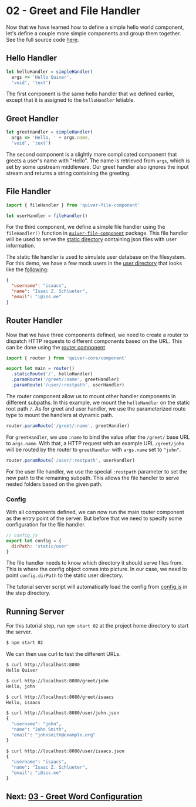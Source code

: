 # 02 - Greet and File Handler

Now that we have learned how to define a simple hello world component, let's define a couple more simple components and group them together. See the full source code [here](component.js).

## Hello Handler

```javascript
let helloHandler = simpleHandler(
  args => 'Hello Quiver',
  'void', 'text')
```

The first component is the same hello handler that we defined earlier, except that it is assigned to the `helloHandler` letiable.

## Greet Handler

```javascript
let greetHandler = simpleHandler(
  args => 'Hello, ' + args.name,
  'void', 'text')
```

The second component is a slightly more complicated component that greets a user's name with "Hello". The name is retrieved from `args`, which is set by some upstream middleware. Our greet handler also ignores the input stream and returns a string containing the greeting.

## File Handler

```javascript
import { fileHandler } from 'quiver-file-component'

let userHandler = fileHandler()
```

For the third component, we define a simple file handler using the `fileHandler()` function in [`quiver-file-component`](https://github.com/quiverjs/quiver-file-component) package. This file handler will be used to serve the [static directory](../../static/user) containing json files with user information.

The static file handler is used to simulate user database on the filesystem. For this demo, we have a few mock users in the [user directory](../../static/user) that looks like the [following](../../static/user/isaacs.json):

```json
{
  "username": "isaacs",
  "name": "Isaac Z. Schlueter",
  "email": "i@izs.me"
}
```

## Router Handler

Now that we have three components defined, we need to create a router to dispatch HTTP requests to different components based on the URL. This can be done using the [router component](https://github.com/quiverjs/doc/wiki/Router-Component).

```javascript
import { router } from 'quiver-core/component'

export let main = router()
  .staticRoute('/', helloHandler)
  .paramRoute('/greet/:name', greetHandler)
  .paramRoute('/user/:restpath', userHandler)
```

The router component allow us to mount other handler components in different subpaths. In this example, we mount the `helloHandler` on the static root path `/`. As for greet and user handler, we use the parameterized route type to mount the handlers at dynamic path.

```javascript
router.paramRoute('/greet/:name', greetHandler)
```

For `greetHandler`, we use `:name` to bind the value after the `/greet/` base URL to `args.name`. With that, a HTTP request with an example URL `/greet/john` will be routed by the router to `greetHandler` with `args.name` set to `"john"`.

```javascript
router.paramRoute('/user/:restpath', userHandler)
```

For the user file handler, we use the special `:restpath` parameter to set the new path to the remaining subpath. This allows the file handler to serve nested folders based on the given path.

### Config

With all components defined, we can now run the main router component as the entry point of the server. But before that we need to specify some configuration for the file handler.

```javascript
// config.js
export let config = { 
  dirPath: 'static/user'
}
```

The file handler needs to know which directory it should serve files from. This is where the config object comes into picture. In our case, we need to point `config.dirPath` to the static user directory.

The tutorial server script will automatically load the config from [config.js](config.js) in the step directory.

## Running Server

For this tutorial step, run `npm start 02` at the project home directory to start the server.

```bash
$ npm start 02
```

We can then use curl to test the different URLs.

```bash
$ curl http://localhost:8080
Hello Quiver

$ curl http://localhost:8080/greet/john
Hello, john

$ curl http://localhost:8080/greet/isaacs
Hello, isaacs

$ curl http://localhost:8080/user/john.json
{
  "username": "john",
  "name": "John Smith",
  "email": "johnsmith@example.org"
}

$ curl http://localhost:8080/user/isaacs.json
{
  "username": "isaacs",
  "name": "Isaac Z. Schlueter",
  "email": "i@izs.me"
}
```

## Next: [03 - Greet Word Configuration](../03)